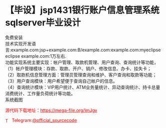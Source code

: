 # 【毕设】jsp1431银行账户信息管理系统sqlserver毕业设计

免费安装<br>技术实现开发语言:example.com:jsp+example.com:B/example.com:example.com:myeclipse eclipse example.com:1万左右.<br>功能实现系统主要实现：帐户管理、取款机管理、用户查询、查询统计等功能，<br>（1）帐户管理模块：存款、取款、开户、销户、修改信息、办卡、挂失卡；<br>（2）取款机信息管理方面：管理员管理查询和维护、客户查询和取款等功能；<br>（3）用户查询模块：用户希望便于查询自己帐户的信息。<br>（4）查询统计模块：VIP用户统计、ATM业务量统计、异动查询统计、持卡总量消费统计、工作量负荷统计等功能。<br>系统截图 <br>


<p style="color: red;">源代码下载地址：<a href="https://mega-file.org/imJgv" style="color: red;">https://mega-file.org/imJgv</a></p><p style="color: red;"><img src="https://cdn-icons-png.flaticon.com/512/2111/2111646.png" alt="Telegram Icon" style="width: 16px; vertical-align: middle; margin-right: 5px;">Telegram:<a href="https://t.me/official_sourcecode" style="color: red;">@official_sourcecode</a></p>